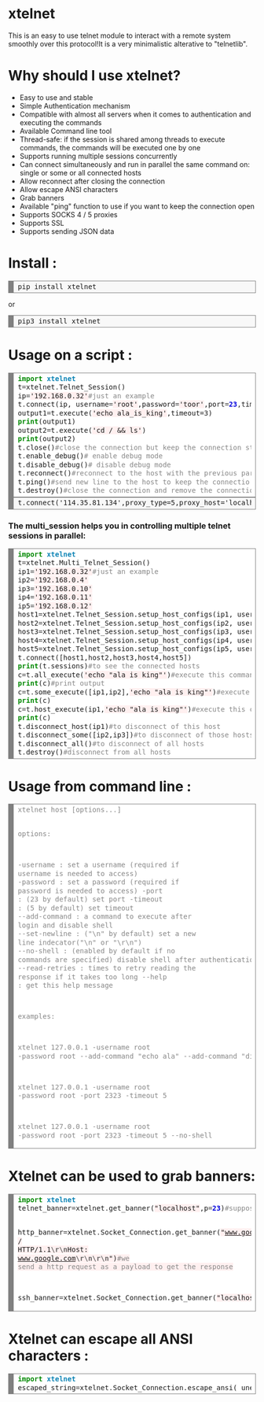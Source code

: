 # xtelnet
This is an easy to use telnet module to interact with a remote system smoothly over this protocol!It is a very minimalistic alterative to "telnetlib".

# Why should I use xtelnet?

<ul>
  <li>Easy to use and stable</li>
  <li>Simple Authentication mechanism</li>
  <li>Compatible with almost all servers when it comes to authentication and executing the commands</li>
  <li>Available Command line tool</li>
  <li>Thread-safe: if the session is shared among threads to execute commands, the commands will be executed one by one</li>
  <li>Supports running multiple sessions concurrently</li>
  <li>Can connect simultaneously and run in parallel the same command on: single or some or all connected hosts</li>
  <li>Allow reconnect after closing the connection</li>
  <li>Allow escape ANSI characters</li>
  <li>Grab banners</li>
  <li>Available "ping" function to use if you want to keep the connection open</li>
  <li>Supports SOCKS 4 / 5 proxies</li>
  <li>Supports SSL</li>
  <li>Supports sending JSON data</li>
</ul>

# Install :

<div style="background: #f8f8f8; overflow:auto;width:auto;border:solid gray;border-width:.1em .1em .1em .8em;padding:.2em .6em;"><pre style="margin: 0; line-height: 125%">pip install xtelnet
</pre></div>


or

<div style="background: #f8f8f8; overflow:auto;width:auto;border:solid gray;border-width:.1em .1em .1em .8em;padding:.2em .6em;"><pre style="margin: 0; line-height: 125%">pip3 install xtelnet
</pre></div>


# Usage on a script :

<div style="background: #ffffff; overflow:auto;width:auto;border:solid gray;border-width:.1em .1em .1em .8em;padding:.2em .6em;"><pre style="margin: 0; line-height: 125%"><span style="color: #008800; font-weight: bold">import</span> <span style="color: #0e84b5; font-weight: bold">xtelnet</span>
t<span style="color: #333333">=</span>xtelnet<span style="color: #333333">.</span>Telnet_Session()
ip<span style="color: #333333">=</span><span style="background-color: #fff0f0">&#39;192.168.0.32&#39;</span><span style="color: #888888">#just an example</span>
t<span style="color: #333333">.</span>connect(ip, username<span style="color: #333333">=</span><span style="background-color: #fff0f0">&#39;root&#39;</span>,password<span style="color: #333333">=</span><span style="background-color: #fff0f0">&#39;toor&#39;</span>,port<span style="color: #333333">=</span><span style="color: #0000DD; font-weight: bold">23</span>,timeout<span style="color: #333333">=</span><span style="color: #0000DD; font-weight: bold">5</span>)
output1<span style="color: #333333">=</span>t<span style="color: #333333">.</span>execute(<span style="background-color: #fff0f0">&#39;echo ala_is_king&#39;</span>,timeout=3)
<span style="color: #008800; font-weight: bold">print</span>(output1)
output2<span style="color: #333333">=</span>t<span style="color: #333333">.</span>execute(<span style="background-color: #fff0f0">&#39;cd / &amp;&amp; ls&#39;</span>)
<span style="color: #008800; font-weight: bold">print</span>(output2)
t<span style="color: #333333">.</span>close()<span style="color: #888888">#close the connection but keep the connection string to do reconnect later</span>
t<span style="color: #333333">.</span>enable_debug()<span style="color: #888888"># enable debug mode</span>
t<span style="color: #333333">.</span>disable_debug()<span style="color: #888888"># disable debug mode</span>
t<span style="color: #333333">.</span>reconnect()<span style="color: #888888">#reconnect to the host with the previous parameters</span>
t<span style="color: #333333">.</span>ping()<span style="color: #888888">#send new line to the host to keep the connectio open</span>
t<span style="color: #333333">.</span>destroy()<span style="color: #888888">#close the connection and remove the connection string totally, after this you can&#39;t do &quot;reconnect&quot;</span>
</pre></div>
<div style="background: #f8f8f8; overflow:auto;width:auto;border:solid gray;border-width:.1em .1em .1em .8em;padding:.2em .6em;"><pre style="margin: 0; line-height: 125%">t.connect('114.35.81.134',proxy_type=5,proxy_host='localhost',proxy_port=9150,proxy_username='user',proxy_password='pass')#use SOCKS5 proxy to connect, set 'proxy_type' to 4 to use SOCKS4 
</pre></div>

<!--
<h3>To start a manual interactive session after login, just do:</h3>


<div style="background: #ffffff; overflow:auto;width:auto;border:solid gray;border-width:.1em .1em .1em .8em;padding:.2em .6em;"><pre style="margin: 0; line-height: 125%"><span style="color: #008800; font-weight: bold">import</span> <span style="color: #0e84b5; font-weight: bold">xtelnet</span>
t<span style="color: #333333">=</span>xtelnet<span style="color: #333333">.</span>session()
ip<span style="color: #333333">=</span><span style="background-color: #fff0f0">&#39;192.168.0.32&#39;</span><span style="color: #888888">#just an example</span>
t<span style="color: #333333">.</span>connect(ip, username<span style="color: #333333">=</span><span style="background-color: #fff0f0">&#39;root&#39;</span>,password<span style="color: #333333">=</span><span style="background-color: #fff0f0">&#39;toor&#39;</span>,p<span style="color: #333333">=</span><span style="color: #0000DD; font-weight: bold">23</span>,timeout<span style="color: #333333">=</span><span style="color: #0000DD; font-weight: bold">5</span>)
t<span style="color: #333333">.</span>interact()
</pre></div>




-->
<h3>The multi_session helps you in controlling multiple telnet sessions in parallel:</h3>



<div style="background: #ffffff; overflow:auto;width:auto;border:solid gray;border-width:.1em .1em .1em .8em;padding:.2em .6em;"><pre style="margin: 0; line-height: 125%"><span style="color: #008800; font-weight: bold">import</span> <span style="color: #0e84b5; font-weight: bold">xtelnet</span>
t<span style="color: #333333">=</span>xtelnet<span style="color: #333333">.</span>Multi_Telnet_Session()
ip1<span style="color: #333333">=</span><span style="background-color: #fff0f0">&#39;192.168.0.32&#39;</span><span style="color: #888888">#just an example</span>
ip2<span style="color: #333333">=</span><span style="background-color: #fff0f0">&#39;192.168.0.4&#39;</span>
ip3<span style="color: #333333">=</span><span style="background-color: #fff0f0">&#39;192.168.0.10&#39;</span>
ip4<span style="color: #333333">=</span><span style="background-color: #fff0f0">&#39;192.168.0.11&#39;</span>
ip5<span style="color: #333333">=</span><span style="background-color: #fff0f0">&#39;192.168.0.12&#39;</span>
host1<span style="color: #333333">=</span>xtelnet<span style="color: #333333">.</span>Telnet_Session.setup_host_configs(ip1, username<span style="color: #333333">=</span><span style="background-color: #fff0f0">&#39;root&#39;</span>,password<span style="color: #333333">=</span><span style="background-color: #fff0f0">&#39;toor&#39;</span>,port<span style="color: #333333">=</span><span style="color: #0000DD; font-weight: bold">23</span>,timeout<span style="color: #333333">=</span><span style="color: #0000DD; font-weight: bold">5</span>)
host2<span style="color: #333333">=</span>xtelnet<span style="color: #333333">.</span>Telnet_Session.setup_host_configs(ip2, username<span style="color: #333333">=</span><span style="background-color: #fff0f0">&#39;root&#39;</span>,password<span style="color: #333333">=</span><span style="background-color: #fff0f0">&#39;toor&#39;</span>,port<span style="color: #333333">=</span><span style="color: #0000DD; font-weight: bold">23</span>,timeout<span style="color: #333333">=</span><span style="color: #0000DD; font-weight: bold">5</span>)
host3<span style="color: #333333">=</span>xtelnet<span style="color: #333333">.</span>Telnet_Session.setup_host_configs(ip3, username<span style="color: #333333">=</span><span style="background-color: #fff0f0">&#39;root&#39;</span>,password<span style="color: #333333">=</span><span style="background-color: #fff0f0">&#39;toor&#39;</span>,port<span style="color: #333333">=</span><span style="color: #0000DD; font-weight: bold">23</span>,timeout<span style="color: #333333">=</span><span style="color: #0000DD; font-weight: bold">5</span>)
host4<span style="color: #333333">=</span>xtelnet<span style="color: #333333">.</span>Telnet_Session.setup_host_configs(ip4, username<span style="color: #333333">=</span><span style="background-color: #fff0f0">&#39;root&#39;</span>,password<span style="color: #333333">=</span><span style="background-color: #fff0f0">&#39;toor&#39;</span>,port<span style="color: #333333">=</span><span style="color: #0000DD; font-weight: bold">23</span>,timeout<span style="color: #333333">=</span><span style="color: #0000DD; font-weight: bold">5</span>)
host5<span style="color: #333333">=</span>xtelnet<span style="color: #333333">.</span>Telnet_Session.setup_host_configs(ip5, username<span style="color: #333333">=</span><span style="background-color: #fff0f0">&#39;root&#39;</span>,password<span style="color: #333333">=</span><span style="background-color: #fff0f0">&#39;toor&#39;</span>,port<span style="color: #333333">=</span><span style="color: #0000DD; font-weight: bold">23</span>,timeout<span style="color: #333333">=</span><span style="color: #0000DD; font-weight: bold">5</span>)
t<span style="color: #333333">.</span>connect([host1,host2,host3,host4,host5])
<span style="color: #008800; font-weight: bold">print</span>(t<span style="color: #333333">.</span>sessions)<span style="color: #888888">#to see the connected hosts</span>
c<span style="color: #333333">=</span>t<span style="color: #333333">.</span>all_execute(<span style="background-color: #fff0f0">&#39;echo &quot;ala is king&quot;&#39;</span>)<span style="color: #888888">#execute this command on all hosts</span>
<span style="color: #008800; font-weight: bold">print</span>(c)<span style="color: #888888">#print output</span>
c<span style="color: #333333">=</span>t<span style="color: #333333">.</span>some_execute([ip1,ip2],<span style="background-color: #fff0f0">&#39;echo &quot;ala is king&quot;&#39;</span>)<span style="color: #888888">#execute this command on some hosts</span>
<span style="color: #008800; font-weight: bold">print</span>(c)
c<span style="color: #333333">=</span>t<span style="color: #333333">.</span>host_execute(ip1,<span style="background-color: #fff0f0">&#39;echo &quot;ala is king&quot;&#39;</span>)<span style="color: #888888">#execute this command on this host</span>
<span style="color: #008800; font-weight: bold">print</span>(c)
t<span style="color: #333333">.</span>disconnect_host(ip1)<span style="color: #888888">#to disconnect of this host</span>
t<span style="color: #333333">.</span>disconnect_some([ip2,ip3])<span style="color: #888888">#to disconnect of those hosts</span>
t<span style="color: #333333">.</span>disconnect_all()<span style="color: #888888">#to disconnect of all hosts</span>
t<span style="color: #333333">.</span>destroy()<span style="color: #888888">#disconnect from all hosts</span>
</pre></div>





# Usage from command line :

<div style="background: #ffffff; overflow:auto;width:auto;border:solid gray;border-width:.1em .1em .1em .8em;padding:.2em .6em;"><pre style="margin: 0; line-height: 125%"><span style="color: #888888">xtelnet host [options...]</span>

<span style="color: #888888">options:</span>


<span style="color: #888888">-username : set a username (required if username is needed to access)</span>
<span style="color: #888888">-password : set a password (required if password is needed to access)</span>
<span style="color: #888888">-port : (23 by default) set port</span>
<span style="color: #888888">-timeout : (5 by default) set timeout</span>
<span style="color: #888888">--add-command : a command to execute after login and disable shell</span>
<span style="color: #888888">--set-newline : (&quot;\\n&quot; by default) set a new line indecator(&quot;\\n&quot; or &quot;\\r\\n&quot;)</span>
<span style="color: #888888">--no-shell : (enabled by default if no commands are specified) disable shell after authentication</span>
<span style="color: #888888">--read-retries : times to retry reading the response if it takes too long</span>
<span style="color: #888888">--help : get this help message</span>

<span style="color: #888888">examples:</span>

<span style="color: #888888">xtelnet 127.0.0.1 -username root -password root --add-command &quot;echo ala&quot; --add-command &quot;dir&quot;</span>

<span style="color: #888888">xtelnet 127.0.0.1 -username root -password root -port 2323 -timeout 5</span>

<span style="color: #888888">xtelnet 127.0.0.1 -username root -password root -port 2323 -timeout 5 --no-shell</span>
</pre></div>


# Xtelnet can be used to grab banners:


<div style="background: #ffffff; overflow:auto;width:auto;border:solid gray;border-width:.1em .1em .1em .8em;padding:.2em .6em;"><pre style="margin: 0; line-height: 125%"><span style="color: #008800; font-weight: bold">import</span> <span style="color: #0e84b5; font-weight: bold">xtelnet</span>
telnet_banner<span style="color: #333333">=</span>xtelnet<span style="color: #333333">.</span>get_banner(<span style="background-color: #fff0f0">&quot;localhost&quot;</span>,p<span style="color: #333333">=</span><span style="color: #0000DD; font-weight: bold">23</span>)<span style="color: #888888">#suppose you have telnet server running on that port</span>

http_banner<span style="color: #333333">=</span>xtelnet<span style="color: #333333">.</span>Socket_Connection.get_banner(<span style="background-color: #fff0f0">&quot;www.google.com&quot;</span>,p<span style="color: #333333">=</span><span style="color: #0000DD; font-weight: bold">80</span>,payload<span style="color: #333333">=</span><span style="background-color: #fff0f0">&quot;GET / HTTP/1.1</span><span style="color: #666666; font-weight: bold; background-color: #fff0f0">\r\n</span><span style="background-color: #fff0f0">Host: www.google.com</span><span style="color: #666666; font-weight: bold; background-color: #fff0f0">\r\n\r\n</span><span style="background-color: #fff0f0">&quot;</span>)<span style="color: #888888">#we send a http request as a payload to get the response</span>

ssh_banner<span style="color: #333333">=</span>xtelnet<span style="color: #333333">.</span>Socket_Connection.get_banner(<span style="background-color: #fff0f0">&quot;localhost&quot;</span>,p<span style="color: #333333">=</span><span style="color: #0000DD; font-weight: bold">22</span>)
</pre></div>




# Xtelnet can escape all ANSI characters :


<div style="background: #ffffff; overflow:auto;width:auto;border:solid gray;border-width:.1em .1em .1em .8em;padding:.2em .6em;"><pre style="margin: 0; line-height: 125%"><span style="color: #008800; font-weight: bold">import</span> <span style="color: #0e84b5; font-weight: bold">xtelnet</span>
escaped_string<span style="color: #333333">=</span>xtelnet<span style="color: #333333">.</span>Socket_Connection.escape_ansi( unescaped_string )
</pre></div>

